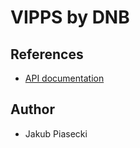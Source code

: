 VIPPS by DNB
=====================

## References 
- [API documentation](https://www.vipps.no/utvikler)

## Author
- Jakub Piasecki

